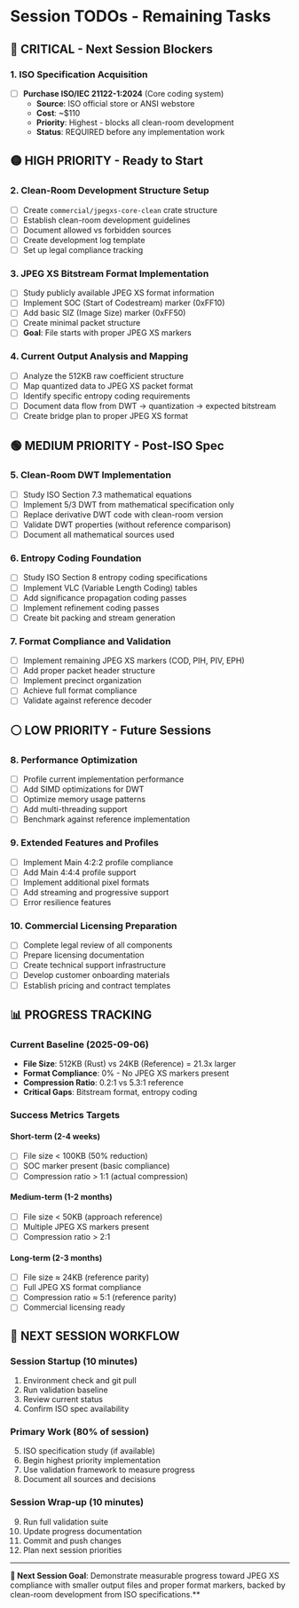 # Session TODOs - Remaining Tasks

## 🔴 CRITICAL - Next Session Blockers

### 1. ISO Specification Acquisition
- [ ] **Purchase ISO/IEC 21122-1:2024** (Core coding system)
  - **Source**: ISO official store or ANSI webstore  
  - **Cost**: ~$110
  - **Priority**: Highest - blocks all clean-room development
  - **Status**: REQUIRED before any implementation work

## 🟡 HIGH PRIORITY - Ready to Start

### 2. Clean-Room Development Structure Setup
- [ ] Create `commercial/jpegxs-core-clean` crate structure
- [ ] Establish clean-room development guidelines
- [ ] Document allowed vs forbidden sources
- [ ] Create development log template
- [ ] Set up legal compliance tracking

### 3. JPEG XS Bitstream Format Implementation  
- [ ] Study publicly available JPEG XS format information
- [ ] Implement SOC (Start of Codestream) marker (0xFF10)
- [ ] Add basic SIZ (Image Size) marker (0xFF50)
- [ ] Create minimal packet structure
- [ ] **Goal**: File starts with proper JPEG XS markers

### 4. Current Output Analysis and Mapping
- [ ] Analyze the 512KB raw coefficient structure
- [ ] Map quantized data to JPEG XS packet format
- [ ] Identify specific entropy coding requirements  
- [ ] Document data flow from DWT → quantization → expected bitstream
- [ ] Create bridge plan to proper JPEG XS format

## 🟢 MEDIUM PRIORITY - Post-ISO Spec

### 5. Clean-Room DWT Implementation
- [ ] Study ISO Section 7.3 mathematical equations
- [ ] Implement 5/3 DWT from mathematical specification only
- [ ] Replace derivative DWT code with clean-room version
- [ ] Validate DWT properties (without reference comparison)
- [ ] Document all mathematical sources used

### 6. Entropy Coding Foundation
- [ ] Study ISO Section 8 entropy coding specifications  
- [ ] Implement VLC (Variable Length Coding) tables
- [ ] Add significance propagation coding passes
- [ ] Implement refinement coding passes
- [ ] Create bit packing and stream generation

### 7. Format Compliance and Validation
- [ ] Implement remaining JPEG XS markers (COD, PIH, PIV, EPH)
- [ ] Add proper packet header structure
- [ ] Implement precinct organization
- [ ] Achieve full format compliance
- [ ] Validate against reference decoder

## ⚪ LOW PRIORITY - Future Sessions

### 8. Performance Optimization
- [ ] Profile current implementation performance
- [ ] Add SIMD optimizations for DWT
- [ ] Optimize memory usage patterns
- [ ] Add multi-threading support
- [ ] Benchmark against reference implementation

### 9. Extended Features and Profiles
- [ ] Implement Main 4:2:2 profile compliance
- [ ] Add Main 4:4:4 profile support  
- [ ] Implement additional pixel formats
- [ ] Add streaming and progressive support
- [ ] Error resilience features

### 10. Commercial Licensing Preparation
- [ ] Complete legal review of all components
- [ ] Prepare licensing documentation
- [ ] Create technical support infrastructure
- [ ] Develop customer onboarding materials
- [ ] Establish pricing and contract templates

## 📊 PROGRESS TRACKING

### Current Baseline (2025-09-06)
- **File Size**: 512KB (Rust) vs 24KB (Reference) = 21.3x larger
- **Format Compliance**: 0% - No JPEG XS markers present
- **Compression Ratio**: 0.2:1 vs 5.3:1 reference
- **Critical Gaps**: Bitstream format, entropy coding

### Success Metrics Targets

#### Short-term (2-4 weeks)
- [ ] File size < 100KB (50% reduction)
- [ ] SOC marker present (basic compliance)
- [ ] Compression ratio > 1:1 (actual compression)

#### Medium-term (1-2 months)  
- [ ] File size < 50KB (approach reference)
- [ ] Multiple JPEG XS markers present
- [ ] Compression ratio > 2:1

#### Long-term (2-3 months)
- [ ] File size ≈ 24KB (reference parity)
- [ ] Full JPEG XS format compliance
- [ ] Compression ratio ≈ 5:1 (reference parity)
- [ ] Commercial licensing ready

## 🔄 NEXT SESSION WORKFLOW

### Session Startup (10 minutes)
1. Environment check and git pull
2. Run validation baseline
3. Review current status
4. Confirm ISO spec availability

### Primary Work (80% of session)
5. ISO specification study (if available)
6. Begin highest priority implementation
7. Use validation framework to measure progress
8. Document all sources and decisions

### Session Wrap-up (10 minutes)  
9. Run full validation suite
10. Update progress documentation
11. Commit and push changes
12. Plan next session priorities

---

**🎯 Next Session Goal**: Demonstrate measurable progress toward JPEG XS compliance with smaller output files and proper format markers, backed by clean-room development from ISO specifications.**